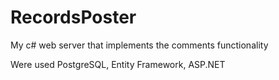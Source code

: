 # RecordsPoster
My c# web server that implements the comments functionality

Were used PostgreSQL, Entity Framework, ASP.NET 
